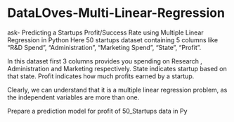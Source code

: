 # DataLOves-Multi-Linear-Regression
ask- Predicting a Startups Profit/Success Rate using Multiple Linear Regression in Python
Here 50 startups dataset containing 5 columns  like “R&D Spend”, “Administration”, “Marketing Spend”, “State”, “Profit”.

In this dataset first 3 columns provides you spending on Research , 
Administration and Marketing respectively. State indicates startup based on that state.
Profit indicates how much profits earned by a startup.

Clearly, we can understand that it is a multiple linear regression problem, as the independent variables are more than one.

Prepare a prediction model for profit of 50_Startups data in Py
